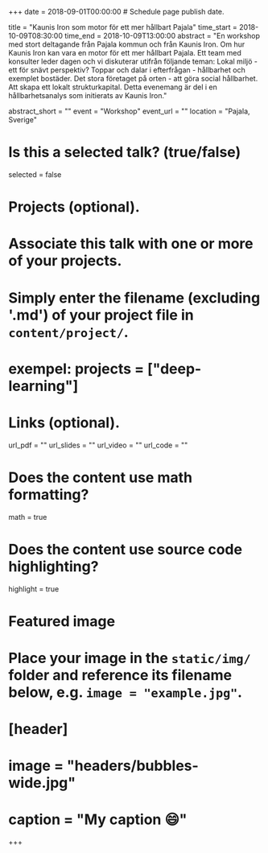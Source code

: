 +++
date = 2018-09-01T00:00:00  # Schedule page publish date.

title = "Kaunis Iron som motor för ett mer hållbart Pajala"
time_start = 2018-10-09T08:30:00
time_end = 2018-10-09T13:00:00
abstract = "En workshop med stort deltagande från Pajala kommun och från Kaunis Iron. Om hur Kaunis Iron kan vara en motor för ett mer hållbart Pajala. Ett team med konsulter leder dagen och vi diskuterar utifrån följande teman: Lokal miljö - ett för snävt perspektiv? Toppar och dalar i efterfrågan - hållbarhet och exemplet bostäder. Det stora företaget på orten - att göra social hållbarhet. Att skapa ett lokalt strukturkapital. Detta evenemang är del i en hållbarhetsanalys som initierats av Kaunis Iron."

abstract_short = ""
event = "Workshop"
event_url = ""
location = "Pajala, Sverige"

# Is this a selected talk? (true/false)
selected = false

# Projects (optional).
#   Associate this talk with one or more of your projects.
#   Simply enter the filename (excluding '.md') of your project file in `content/project/`.
# exempel:  projects = ["deep-learning"]

# Links (optional).
url_pdf = ""
url_slides = ""
url_video = ""
url_code = ""

# Does the content use math formatting?
math = true

# Does the content use source code highlighting?
highlight = true

# Featured image
# Place your image in the `static/img/` folder and reference its filename below, e.g. `image = "example.jpg"`.
# [header]
# image = "headers/bubbles-wide.jpg"
# caption = "My caption :smile:"

+++
